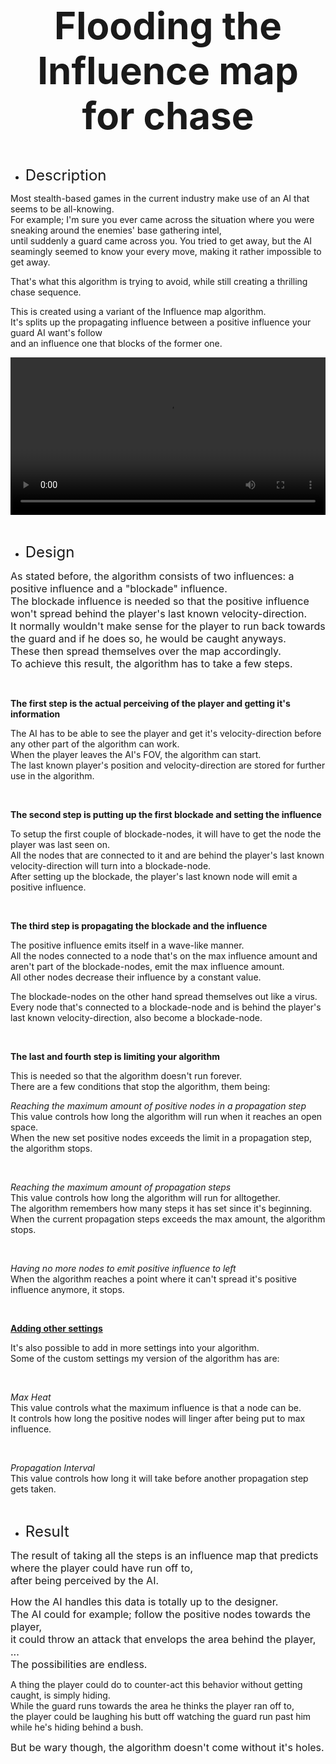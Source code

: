 <p style="text-align: center;"><strong><span style="font-size: 60px;">Flooding the Influence map for chase</span></strong></p>
<p style="text-align: left;"><br></p>
<ul>
    <li style="text-align: left;"><span style="font-size: 24px;">Description</span></li>
</ul>
<p>Most stealth-based games in the current industry make use of an AI that seems to be all-knowing.<br>For example; I&apos;m sure you ever came across the situation where you were sneaking around the enemies&apos; base gathering intel,<br>until suddenly a guard came across you. You tried to get away, but the AI seamingly seemed to know your every move, making it rather impossible to get away.</p>
<p>That&apos;s what this algorithm is trying to avoid, while still creating a thrilling chase sequence.</p>
<p>This is created using a variant of the Influence map algorithm.<br>It&apos;s splits up the propagating influence between a positive influence your guard AI want&apos;s follow<br>and an influence one that blocks of the former one.</p>
<p><video controls="" width="100%">
        <source src="https://media.giphy.com/media/f3hA0Emh7XfoS0Aknk/giphy.mp4" type="video/mp4"></video></p>
<p><br></p>
<ul>
    <li style="text-align: left;"><span style="font-size: 24px;">Design</span></li>
</ul>
<p><span style="font-size: 16px;">As stated before, the algorithm consists of two influences: a positive influence and a &quot;blockade&quot; influence.</span><br><span style="font-size: 16px;">The blockade influence is needed so that the positive influence won&apos;t spread behind the player&apos;s last known velocity-direction.</span><br><span style="font-size: 16px;">It normally wouldn&apos;t make sense for the player to run back towards the guard and if he does so, he would be caught anyways.</span><br><span style="font-size: 16px;">These then spread themselves over the map accordingly.&nbsp;</span><br><span style="font-size: 16px;">To achieve this result, the algorithm has to take a few steps.</span></p>
<p><br></p>
<p><strong>The first step is the actual perceiving of the player and getting it&apos;s information</strong></p>
<p>The AI has to be able to see the player and get it&apos;s velocity-direction before any other part of the algorithm can work.<br>When the player leaves the AI&apos;s FOV, the algorithm can start.<br>The last known player&apos;s position and velocity-direction are stored for further use in the algorithm.</p>
<p><br></p>
<p><strong>The second step is putting up the first blockade and setting the influence<br></strong></p>
<p>To setup the first couple of blockade-nodes, it will have to get the node the player was last seen on.<br>All the nodes that are connected to it and are behind the player&apos;s last known velocity-direction will turn into a blockade-node.<br>After setting up the blockade, the player&apos;s last known node will emit a positive influence.</p>
<p><br></p>
<p><strong>The third step is propagating the blockade and the influence</strong></p>
<p>The positive influence emits itself in a wave-like manner.<br>All the nodes connected to a node that&apos;s on the max influence amount<strong>&nbsp;</strong>and aren&apos;t part of the blockade-nodes, emit the max influence amount.<br>All other nodes decrease their influence by a constant value.</p>
<p>The blockade-nodes on the other hand spread themselves out like a virus.<br>Every node that&apos;s connected to a blockade-node and is behind the player&apos;s last known velocity-direction, also become a blockade-node.</p>
<p><br></p>
<p><strong>The last and fourth step is limiting your algorithm</strong></p>
<p>This is needed so that the algorithm doesn&apos;t run forever.<br>There are a few conditions that stop the algorithm, them being:</p>
<p><em>Reaching the maximum amount of positive nodes in a propagation step</em><br>This value controls how long the algorithm will run when it reaches an open space.<br>When the new set positive nodes exceeds the limit in a propagation step, the algorithm stops.</p>
<p><br></p>
<p><em>Reaching the maximum amount of propagation steps</em><br>This value controls how long the algorithm will run for alltogether.<br>The algorithm remembers how many steps it has set since it&apos;s beginning.<br>When the current propagation steps exceeds the max amount, the algorithm stops.</p>
<p><br></p>
<p><em>Having no more nodes to emit positive influence to left</em><br>When the algorithm reaches a point where it can&apos;t spread it&apos;s positive influence anymore, it stops.</p>
<p><br></p>
<p><u><strong>Adding other settings</strong></u></p>
<p>It&apos;s also possible to add in more settings into your algorithm.<br>Some of the custom settings my version of the algorithm has are:</p>
<p><br></p>
<p><em>Max Heat</em><br>This value controls what the maximum influence is that a node can be.<br>It controls how long the positive nodes will linger after being put to max influence.</p>
<p><br></p>
<p><em>Propagation Interval</em><br>This value controls how long it will take before another propagation step gets taken.</p>
<p><br></p>
<ul>
    <li style="text-align: left;"><span style="font-size: 24px;">Result</span></li>
</ul>
<p><span style="font-size: 16px;">The result of taking all the steps is an influence map that predicts where the player could have run off to,</span><br><span style="font-size: 16px;">after being perceived by the AI.</span></p>
<p><span style="font-size: 16px;">How the AI handles this data is totally up to the designer.</span><br><span style="font-size: 16px;">The AI could for example;</span><span style="font-size: 16px;">&nbsp;follow the positive nodes towards the player,</span><br><span style="font-size: 16px;">it could throw an attack that envelops the area behind the player, ...</span><br><span style="font-size: 16px;">The possibilities are endless.</span></p>
<p>A thing the player could do to counter-act this behavior without getting caught, is simply hiding.<br>While the guard runs towards the area he thinks the player ran off to,<br>the player could be laughing his butt off watching the guard run past him while he&apos;s hiding behind a bush.</p>
<p><span style="font-size: 16px;">But be wary though, the algorithm doesn&apos;t come without it&apos;s holes.<br></span></p>
